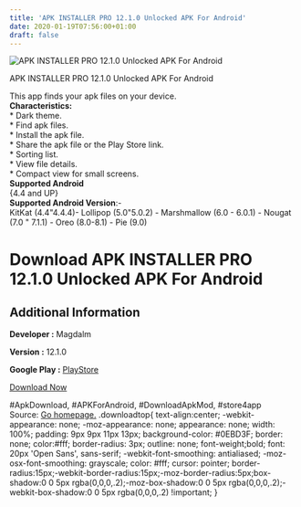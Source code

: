 ```yaml
---
title: 'APK INSTALLER PRO 12.1.0 Unlocked APK For Android'
date: 2020-01-19T07:56:00+01:00
draft: false
---
```


![APK INSTALLER PRO 12.1.0 Unlocked APK For Android](https://i2.wp.com/apkhome.net/wp-content/uploads/2020/01/APK-INSTALLER-PRO-12.1.0-Unlocked.png "APK INSTALLER PRO 12.1.0 Unlocked APK For Android")

  

APK INSTALLER PRO 12.1.0 Unlocked APK For Android

This app finds your apk files on your device.  
**Characteristics:**  
\* Dark theme.  
\* Find apk files.  
\* Install the apk file.  
\* Share the apk file or the Play Store link.  
\* Sorting list.  
\* View file details.  
\* Compact view for small screens.  
**Supported Android**  
{4.4 and UP}  
**Supported Android Version**:-  
KitKat (4.4"4.4.4)- Lollipop (5.0"5.0.2) - Marshmallow (6.0 - 6.0.1) - Nougat (7.0 " 7.1.1) - Oreo (8.0-8.1) - Pie (9.0)

Download APK INSTALLER PRO 12.1.0 Unlocked APK For Android
==========================================================

Additional Information
----------------------

**Developer :** Magdalm

**Version :** 12.1.0

**Google Play :** [PlayStore](https://play.google.com/store/apps/details?id=com.magdalm.apkinstaller)

  

[Download Now](https://store4app.co/post/apk-installer-pro-12-1-0-unlocked-apk-for-android_1579282860)

  
#ApkDownload, #APKForAndroid, #DownloadApkMod, #store4app  
Source: [Go homepage.](https://store4app.co/post/apk-installer-pro-12-1-0-unlocked-apk-for-android_1579282860) .downloadtop{ text-align:center; -webkit-appearance: none; -moz-appearance: none; appearance: none; width: 100%; padding: 9px 9px 11px 13px; background-color: #0EBD3F; border: none; color:#fff; border-radius: 3px; outline: none; font-weight;bold; font: 20px 'Open Sans', sans-serif; -webkit-font-smoothing: antialiased; -moz-osx-font-smoothing: grayscale; color: #fff; cursor: pointer; border-radius:15px;-webkit-border-radius:15px;-moz-border-radius:5px;box-shadow:0 0 5px rgba(0,0,0,.2);-moz-box-shadow:0 0 5px rgba(0,0,0,.2);-webkit-box-shadow:0 0 5px rgba(0,0,0,.2) !important; }
